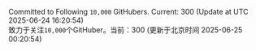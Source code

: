 Committed to Following `10,000` GitHubers. Current: <!-- FOLLOWING_COUNT -->300<!-- FOLLOWING_COUNT --> (Update at UTC <!-- LAST_UPDATED -->2025-06-24 16:20:54<!-- LAST_UPDATED -->)<br>
致力于关注`10,000`个GitHuber。当前：<!-- FOLLOWING_COUNT -->300<!-- FOLLOWING_COUNT --> (更新于北京时间 <!-- LAST_UPDATED_CST -->2025-06-25 00:20:54<!-- LAST_UPDATED_CST -->)
